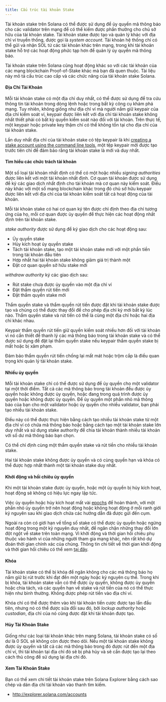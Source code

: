```yaml
---
title: Cấu trúc tài khoản Stake
---
```


Tài khoản stake trên Solana có thể được sử dụng để ủy quyền mã thông báo cho các validator trên mạng để có thể kiếm được phần thưởng cho chủ sở hữu của tài khoản stake. Tài khoản stake được tạo và quản lý khác với địa chỉ ví truyền thống, được gọi là *system account*.  Tài khoản hệ thống chỉ có thể gửi và nhận SOL từ các tài khoản khác trên mạng, trong khi tài khoản stake hỗ trợ các hoạt động phức tạp hơn để quản lý ủy quyền mã thông báo.

Tài khoản stake trên Solana cũng hoạt động khác so với các tài khoản của các mạng blockchain Proof-of-Stake khác mà bạn đã quen thuộc.  Tài liệu này mô tả cấu trúc cao cấp và các chức năng của tài khoản stake Solana.

#### Địa Chỉ Tài Khoản
Mỗi tài khoản stake có một địa chỉ duy nhất, có thể được sử dụng để tra cứu thông tin tài khoản trong dòng lệnh hoặc trong bất kỳ công cụ khám phá mạng.  Tuy nhiên, không giống như địa chỉ ví mà người nắm giữ keypair của địa chỉ kiểm soát ví, keypair được liên kết với địa chỉ tài khoản stake không nhất thiết phải có bất kỳ quyền kiểm soát nào đối với tài khoản.  Trên thực tế, một keypair hoặc private key thậm chí có thể không tồn tại cho địa chỉ của tài khoản stake.

Lần duy nhất địa chỉ của tài khoản stake có tệp keypair là khi [creating a stake account using the command line tools](../cli/delegate-stake.md#create-a-stake-account), một tệp keypair mới được tạo trước tiên chỉ để đảm bảo rằng tài khoản stake là mới và duy nhất.

#### Tìm hiểu các chức trách tài khoản
Một số loại tài khoản nhất định có thể có một hoặc nhiều *signing authorities* được liên kết với một tài khoản nhất định. Cơ quan tài khoản được sử dụng để ký các giao dịch nhất định cho tài khoản mà cơ quan này kiểm soát.  Điều này khác với một số mạng blockchain khác trong đó chủ sở hữu keypair được liên kết với địa chỉ của tài khoản kiểm soát tất cả hoạt động của tài khoản.

Mỗi tài khoản stake có hai cơ quan ký tên được chỉ định theo địa chỉ tương ứng của họ, mỗi cơ quan được ủy quyền để thực hiện các hoạt động nhất định trên tài khoản stake.

*stake authority* được sử dụng để ký giao dịch cho các hoạt động sau:
 - Ủy quyền stake
 - Hủy kích hoạt ủy quyền stake
 - Tách tài khoản stake, tạo một tài khoản stake mới với một phần tiền trong tài khoản đầu tiên
 - Hợp nhất hai tài khoản stake không giảm giá trị thành một
 - Đặt cơ quan quyền sở hữu stake mới

*withdraw authority* ký các giao dịch sau:
 - Rút stake chưa được ủy quyền vào một địa chỉ ví
 - Đặt thẩm quyền rút tiền mới
 - Đặt thẩm quyền stake mới

Thẩm quyền stake và thẩm quyền rút tiền được đặt khi tài khoản stake được tạo và chúng có thể được thay đổi để cho phép địa chỉ ký mới bất kỳ lúc nào. Thẩm quyền stake và rút tiền có thể là cùng một địa chỉ hoặc hai địa chỉ khác nhau.

Keypair thẩm quyền rút tiền giữ quyền kiểm soát nhiều hơn đối với tài khoản vì nó cần thiết để thanh lý các mã thông báo trong tài khoản stake và có thể được sử dụng để đặt lại thẩm quyền stake nếu keypair thẩm quyền stake bị mất hoặc bị xâm phạm.

Đảm bảo thẩm quyền rút tiền chống lại mất mát hoặc trộm cắp là điều quan trọng khi quản lý tài khoản stake.

#### Nhiều ủy quyền
Mỗi tài khoản stake chỉ có thể được sử dụng để ủy quyền cho một validator tại một thời điểm. Tất cả các mã thông báo trong tài khoản đều được ủy quyền hoặc không được ủy quyền, hoặc đang trong quá trình được ủy quyền hoặc không được ủy quyền.  Để ủy quyền một phần nhỏ mã thông báo của bạn cho một validator hoặc ủy quyền cho nhiều validator, bạn phải tạo nhiều tài khoản stake.

Điều này có thể được thực hiện bằng cách tạo nhiều tài khoản stake từ một địa chỉ ví có chứa mã thông báo hoặc bằng cách tạo một tài khoản stake lớn duy nhất và sử dụng stake authority để chia tài khoản thành nhiều tài khoản với số dư mã thông báo bạn chọn.

Có thể chỉ định cùng một thẩm quyền stake và rút tiền cho nhiều tài khoản stake.

Hai tài khoản stake không được ủy quyền và có cùng quyền hạn và khóa có thể được hợp nhất thành một tài khoản stake duy nhất.

#### Khởi động và hồi chiêu ủy quyền
Khi một tài khoản stake được ủy quyền, hoặc một ủy quyền bị hủy kích hoạt, hoạt động sẽ không có hiệu lực ngay lập tức.

Việc ủy ​​quyền hoặc hủy kích hoạt mất vài [epochs](../terminology.md#epoch) để hoàn thành, với một phần nhỏ ủy quyền trở nên hoạt động hoặc không hoạt động ở mỗi ranh giới kỷ nguyên sau khi giao dịch chứa các hướng dẫn đã được gửi đến cụm.

Ngoài ra còn có giới hạn về tổng số stake có thể được ủy quyền hoặc ngừng hoạt động trong một kỷ nguyên duy nhất, để ngăn chặn những thay đổi lớn đột ngột về stake trên toàn mạng. Vì khởi động và thời gian hồi chiêu phụ thuộc vào hành vi của những người tham gia mạng khác, nên rất khó dự đoán thời gian chính xác của chúng. Thông tin chi tiết về thời gian khởi động và thời gian hồi chiêu có thể xem [tại đây](../cluster/stake-delegation-and-rewards.md#stake-warmup-cooldown-withdrawal).

#### Khóa
Tài khoản stake có thể bị khóa để ngăn không cho các mã thông báo họ nắm giữ bị rút trước khi đạt đến một ngày hoặc kỷ nguyên cụ thể.  Trong khi bị khóa, tài khoản stake vẫn có thể được ủy quyền, không được ủy quyền hoặc chia tách, và các quyền hạn về stake và rút tiền của nó có thể thực hiện như bình thường.  Không được phép rút tiền vào địa chỉ ví.

Khóa chỉ có thể được thêm vào khi tài khoản tiền cược được tạo lần đầu tiên, nhưng nó có thể được sửa đổi sau đó, bởi *lockup authority* hoặc *custodian*, địa chỉ của nó cũng được đặt khi tài khoản được tạo.

#### Hủy Tài Khoản Stake
Giống như các loại tài khoản khác trên mạng Solana, tài khoản stake có số dư là 0 SOL sẽ không còn được theo dõi.  Nếu một tài khoản stake không được ủy quyền và tất cả các mã thông báo trong đó được rút đến một địa chỉ ví, thì tài khoản tại địa chỉ đó sẽ bị phá hủy và sẽ cần được tạo lại theo cách thủ công để sử dụng lại địa chỉ đó.

#### Xem Tài Khoản Stake
Bạn có thể xem chi tiết tài khoản stake trên Solana Explorer bằng cách sao chép và dán địa chỉ tài khoản vào thanh tìm kiếm.
 - http://explorer.solana.com/accounts
